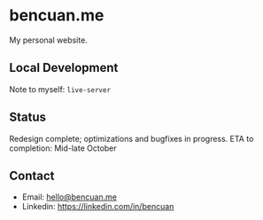 # bencuan.me
My personal website.

## Local Development
Note to myself: `live-server`

## Status
 Redesign complete; optimizations and bugfixes in progress. ETA to completion: Mid-late October
 
## Contact 

 - Email: hello@bencuan.me
 - Linkedin: https://linkedin.com/in/bencuan
